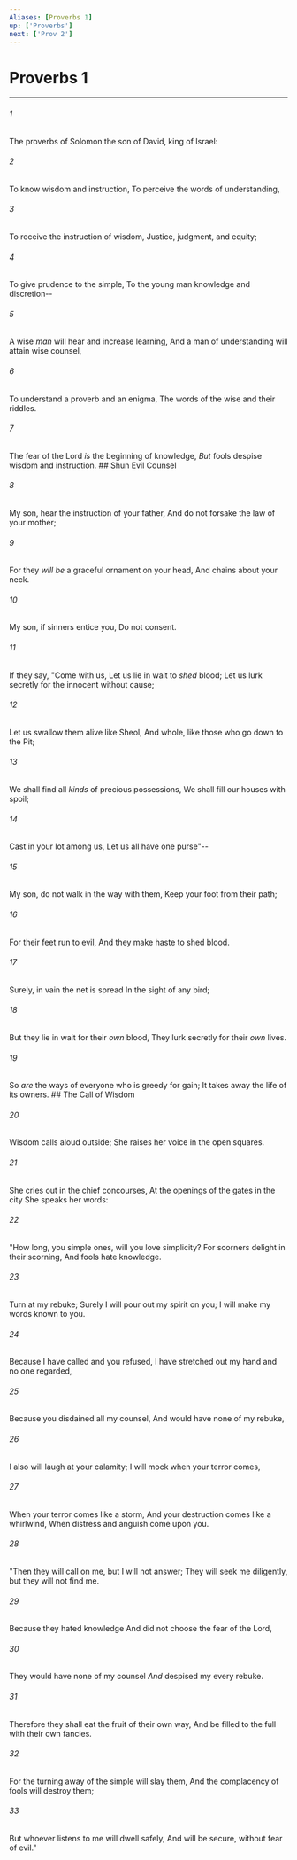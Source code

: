 ```yaml
---
Aliases: [Proverbs 1]
up: ['Proverbs']
next: ['Prov 2']
---
```

# Proverbs 1

***


###### 1 
The proverbs of Solomon the son of David, king of Israel: 

###### 2 
To know wisdom and instruction, To perceive the words of understanding, 

###### 3 
To receive the instruction of wisdom, Justice, judgment, and equity; 

###### 4 
To give prudence to the simple, To the young man knowledge and discretion-- 

###### 5 
A wise _man_ will hear and increase learning, And a man of understanding will attain wise counsel, 

###### 6 
To understand a proverb and an enigma, The words of the wise and their riddles. 

###### 7 
The fear of the Lord _is_ the beginning of knowledge, _But_ fools despise wisdom and instruction. ## Shun Evil Counsel 

###### 8 
My son, hear the instruction of your father, And do not forsake the law of your mother; 

###### 9 
For they _will be_ a graceful ornament on your head, And chains about your neck. 

###### 10 
My son, if sinners entice you, Do not consent. 

###### 11 
If they say, "Come with us, Let us lie in wait to _shed_ blood; Let us lurk secretly for the innocent without cause; 

###### 12 
Let us swallow them alive like Sheol, And whole, like those who go down to the Pit; 

###### 13 
We shall find all _kinds_ of precious possessions, We shall fill our houses with spoil; 

###### 14 
Cast in your lot among us, Let us all have one purse"-- 

###### 15 
My son, do not walk in the way with them, Keep your foot from their path; 

###### 16 
For their feet run to evil, And they make haste to shed blood. 

###### 17 
Surely, in vain the net is spread In the sight of any bird; 

###### 18 
But they lie in wait for their _own_ blood, They lurk secretly for their _own_ lives. 

###### 19 
So _are_ the ways of everyone who is greedy for gain; It takes away the life of its owners. ## The Call of Wisdom 

###### 20 
Wisdom calls aloud outside; She raises her voice in the open squares. 

###### 21 
She cries out in the chief concourses, At the openings of the gates in the city She speaks her words: 

###### 22 
"How long, you simple ones, will you love simplicity? For scorners delight in their scorning, And fools hate knowledge. 

###### 23 
Turn at my rebuke; Surely I will pour out my spirit on you; I will make my words known to you. 

###### 24 
Because I have called and you refused, I have stretched out my hand and no one regarded, 

###### 25 
Because you disdained all my counsel, And would have none of my rebuke, 

###### 26 
I also will laugh at your calamity; I will mock when your terror comes, 

###### 27 
When your terror comes like a storm, And your destruction comes like a whirlwind, When distress and anguish come upon you. 

###### 28 
"Then they will call on me, but I will not answer; They will seek me diligently, but they will not find me. 

###### 29 
Because they hated knowledge And did not choose the fear of the Lord, 

###### 30 
They would have none of my counsel _And_ despised my every rebuke. 

###### 31 
Therefore they shall eat the fruit of their own way, And be filled to the full with their own fancies. 

###### 32 
For the turning away of the simple will slay them, And the complacency of fools will destroy them; 

###### 33 
But whoever listens to me will dwell safely, And will be secure, without fear of evil."
